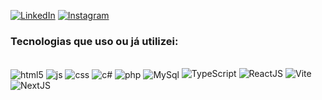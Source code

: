 
[![LinkedIn](https://img.shields.io/badge/LinkedIn-20232A?style=for-the-badge&logo=linkedin&logoColor=61DAF0)](https://www.linkedin.com/in/victor-emmanuel-lima-da-silva-b34350276/)
[![Instagram](https://img.shields.io/badge/Instagram-20232A?style=for-the-badge&logo=instagram&logoColor=61DAF0)](https://www.instagram.com/victor_lima_013)

### Tecnologias que uso ou já utilizei:
<div style="display: inline_block"><br/>
  <img align="center" alt= "html5" src="https://img.shields.io/badge/HTML5-20232A?style=for-the-badge&logo=html5&logoColor=61DAF0"/>
  <img align="center" alt= "js" src="https://img.shields.io/badge/JavaScript-20232A?style=for-the-badge&logo=javascript&logoColor=61DAF0"/>
  <img align="center" alt= "css" src="https://img.shields.io/badge/CSS-20232A?&style=for-the-badge&logo=css3&logoColor=61DAF0"/>
  <img align="center" alt= "c#" src="https://img.shields.io/badge/C%23-20232A?style=for-the-badge&logo=c-sharp&logoColor=61DAF0"/>
  <img align="center" alt= "php" src="https://img.shields.io/badge/PHP-20232A?style=for-the-badge&logo=php&logoColor=61DAF0"/>
  <img align="center" alt= "MySql" src="https://img.shields.io/badge/MySQL-20232A?style=for-the-badge&logo=mysql&logoColor=61DAF0"/>
  <img alt= "TypeScript" src="https://img.shields.io/badge/Type-20232A?style=for-the-badge&logo=react&logoColor=61DAFB"/>
  <img alt= "ReactJS" src="https://img.shields.io/badge/React-20232A?style=for-the-badge&logo=react&logoColor=61DAFB"/>
  <img alt= "Vite" src="https://img.shields.io/badge/Vite-20232A?style=for-the-badge&logo=vite&logoColor=61DAF0"/>
  <img alt= "NextJS" src="https://img.shields.io/badge/Next.js-20232A?&style=for-the-badge&logo=next.js&logoColor=61DAF0"/>
</div><br>

